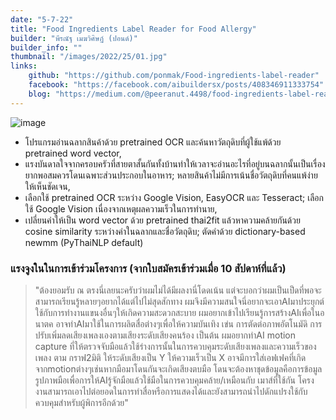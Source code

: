 ```yaml
---
date: "5-7-22"
title: "Food Ingredients Label Reader for Food Allergy"
builder: "พีรณัฐ เมฆวิศิษฏ์ (ปอนด์)"
builder_info: ""
thumbnail: "/images/2022/25/01.jpg"
links:
    github: "https://github.com/ponmak/Food-ingredients-label-reader"
    facebook: "https://facebook.com/aibuildersx/posts/408346911333754"
    blog: "https://medium.com/@peeranut.4498/food-ingredients-label-reader-for-food-allergy-6dea1de06d2"
---
```


![image](/images/2022/25/01.jpg)

- โปรแกรมอ่านฉลากสินค้าด้วย pretrained OCR และค้นหาวัตถุดิบที่ผู้ใช้แพ้ด้วย pretrained word vector,
- แรงบันดาลใจจากครอบครัวที่สายตาสั้นกันทั้งบ้านทำให้เวลาจะอ่านอะไรที่อยู่บนฉลากนั้นเป็นเรื่องยากพอสมควรโดนเฉพาะส่วนประกอบในอาหาร; หลายสินค้าไม่มีการเน้นชื่อวัตถุดิบที่คนแพ้ง่ายให้เห็นชัดเจน,
- เลือกใช้ pretrained OCR ระหว่าง Google Vision, EasyOCR และ Tesseract; เลือกใช้ Google Vision เนื่องจากเหตุผลความเร็วในการทำนาย,
- เปลี่ยนคำให้เป็น word vector ด้วย pretrained thai2fit แล้วหาความคล้ายกันด้วย cosine similarity ระหว่างคำในฉลากและชื่อวัตถุดิบ; ตัดคำด้วย dictionary-based newmm (PyThaiNLP default)

### แรงจูงในในการเข้าร่วมโครงการ (จากใบสมัครเข้าร่วมเมื่อ 10 สัปดาห์ที่แล้ว)

> "ต้องยอมรับ ณ ตรงนี่เลยนะครับว่าผมไม่ได้มีผลงานี่โดดเน้น แต่จะบอกว่าผมเป็นเป็ดที่พอจะสามารถเรียนรู้หลายๆอยากได้แต่ไปไม่สุดสักทาง ผมจึงมีความสนใจนี่อยากจะเอาAIมาประยุกต์ใช้กับการทำงานแขนงอื่นๆให้เกิดความสะดวกสะบาย  ผมอยากเข้าไปเรียนรู้การสร้างAIเพื่อในอนาตค อาจทำAIมาใช้ในการผลิตสื่อต่างๆเพื่อให้ความบันเทิง เข่น การตัดต่อภาพอัตโนมัดิ การปรับเพิ่มลดเสียงเพลงเองตามเสียงระดับเสียงคนร้อง เป็นต้น  ผมอยากทำAI motion capture ที่ให้ตรวจจับมือแล้วใช้ร่างการนั้นในการควบคุมระดับเสียงเพลงและความเร็วของเพลง ตาม กราฟ2มิติ ให้ระดับเสียงเป็น Y ให้ความเร็วเป็น X อาจมีการใส่เอฟเฟคที่เกิดจากmotionต่างๆเช่นหากมือมาโดนกันจะเกิดเสียงตบมือ โดนจะต้องหาชุดข้อมูลคือการข้อมูลรูปภาพมือเพื่อการให้AIรู้จักมือแล้วใช้มือในการควบคุมคล้าย/เหมือนกับ เมาส์ที่ใช้กัน โครงงานสามารถเอาไปต่อยอดในการทำสื่อหรือการแสดงได้และยังสามารถนำไปดักแปรงใช้กับควบคุมสำหรับผู้พิการอีกด้วย"